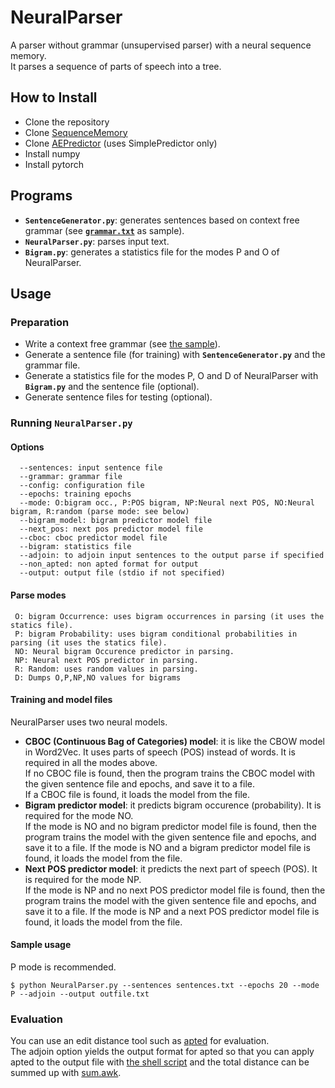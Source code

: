 # NeuralParser
A parser without grammar (unsupervised parser) with a neural sequence memory.  
It parses a sequence of parts of speech into a tree.

## How to Install
* Clone the repository
* Clone [SequenceMemory](https://github.com/rondelion/SequenceMemory)
* Clone [AEPredictor](https://github.com/rondelion/AEPredictor) (uses SimplePredictor only)
* Install numpy
* Install pytorch

## Programs
* __`SentenceGenerator.py`__: generates sentences based on context free grammar (see [__`grammar.txt`__](https://github.com/rondelion/NeuralParser/blob/main/grammar.txt) as sample).
* __`NeuralParser.py`__: parses input text.
* __`Bigram.py`__: generates a statistics file for the modes P and O of NeuralParser.

## Usage
### Preparation
* Write a context free grammar (see [the sample](https://github.com/rondelion/NeuralParser/blob/main/grammar.txt)).
* Generate a sentence file (for training) with __`SentenceGenerator.py`__ and the grammar file.
* Generate a statistics file for the modes P, O and D of NeuralParser  with __`Bigram.py`__ and the sentence file (optional).
* Generate sentence files for testing (optional).

### Running __`NeuralParser.py`__
#### Options
      --sentences: input sentence file
      --grammar: grammar file
      --config: configuration file
      --epochs: training epochs
      --mode: O:bigram occ., P:POS bigram, NP:Neural next POS, NO:Neural bigram, R:random (parse mode: see below)
      --bigram_model: bigram predictor model file
      --next_pos: next pos predictor model file
      --cboc: cboc predictor model file
      --bigram: statistics file
      --adjoin: to adjoin input sentences to the output parse if specified
      --non_apted: non apted format for output
      --output: output file (stdio if not specified)

#### Parse modes

     O: bigram Occurrence: uses bigram occurrences in parsing (it uses the statics file).  
     P: bigram Probability: uses bigram conditional probabilities in parsing (it uses the statics file).  
     NO: Neural bigram Occurence predictor in parsing.  
     NP: Neural next POS predictor in parsing.  
     R: Random: uses random values in parsing.
     D: Dumps O,P,NP,NO values for bigrams
      
#### Training and model files

NeuralParser uses two neural models.  

- __CBOC (Continuous Bag of Categories) model__: it is like the CBOW model in Word2Vec.  It uses parts of speech (POS) instead of words.  It is required in all the modes above.  
If no CBOC file is found, then the program trains the CBOC model with the given sentence file and epochs, and save it to a file.  
If a CBOC file is found, it loads the model from the file.
- __Bigram predictor model__: it predicts bigram occurence (probability).  It is required for the mode NO.  
If the mode is NO and no bigram predictor model file is found, then the program trains the model with the given sentence file and epochs, and save it to a file.  If the mode is NO and a bigram predictor model file is found, it loads the model from the file.
- __Next POS predictor model__: it predicts the next part of speech (POS).  It is required for the mode NP.  
If the mode is NP and no next POS predictor model file is found, then the program trains the model with the given sentence file and epochs, and save it to a file.  If the mode is NP and a next POS predictor model file is found, it loads the model from the file.




#### Sample usage
P mode is recommended.
```
$ python NeuralParser.py --sentences sentences.txt --epochs 20 --mode P --adjoin --output outfile.txt
```



### Evaluation

You can use an edit distance tool such as [apted](https://pypi.org/project/apted/) for evaluation.  
The adjoin option yields the output format for apted so that you can apply apted to the output file with [the shell script](https://github.com/rondelion/NeuralParser/blob/main/apted.sh) and the total distance can be summed up with [sum.awk](https://github.com/rondelion/NeuralParser/blob/main/sum.awk).

